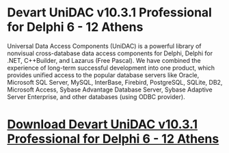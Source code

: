 # Devart UniDAC v10.3.1 Professional for Delphi 6 - 12 Athens

Universal Data Access Components (UniDAC) is a powerful library of nonvisual cross-database data access components for Delphi, Delphi for .NET, C++Builder, and Lazarus (Free Pascal). We have combined the experience of long-term successful development into one product, which provides unified access to the popular database servers like Oracle, Microsoft SQL Server, MySQL, InterBase, Firebird, PostgreSQL, SQLite, DB2, Microsoft Access, Sybase Advantage Database Server, Sybase Adaptive Server Enterprise, and other databases (using ODBC provider).

# [Download Devart UniDAC v10.3.1 Professional for Delphi 6 - 12 Athens](https://developer.team/delphi/34941-devart-unidac-v1031-professional-for-delphi-6-12-athens.html)
